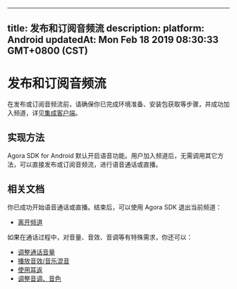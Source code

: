 
---
title: 发布和订阅音频流
description: 
platform: Android
updatedAt: Mon Feb 18 2019 08:30:33 GMT+0800 (CST)
---
# 发布和订阅音频流
在发布或订阅音频流前，请确保你已完成环境准备、安装包获取等步骤，并成功加入频道，详见[集成客户端](../../cn/Voice/android_audio.md)。

## 实现方法
Agora SDK for Android 默认开启语音功能。用户加入频道后，无需调用其它方法，可以直接发布或订阅音频流，进行语音通话或直播。

## 相关文档
你已成功开始语音通话或直播。结束后，可以使用 Agora SDK 退出当前频道：
* [离开频道](../../cn/Voice/leave_android.md)

如果在通话过程中，对音量、音效、音调等有特殊需求，你还可以：
* [调整通话音量](../../cn/Voice/volume_android_audio.md)
* [播放音效/音乐混音](../../cn/Voice/effect_mixing_android_audio.md)
* [使用耳返](../../cn/Voice/in-ear_android_audio.md)
* [调整音调、音色](../../cn/Voice/voice_effect_android_audio.md)




